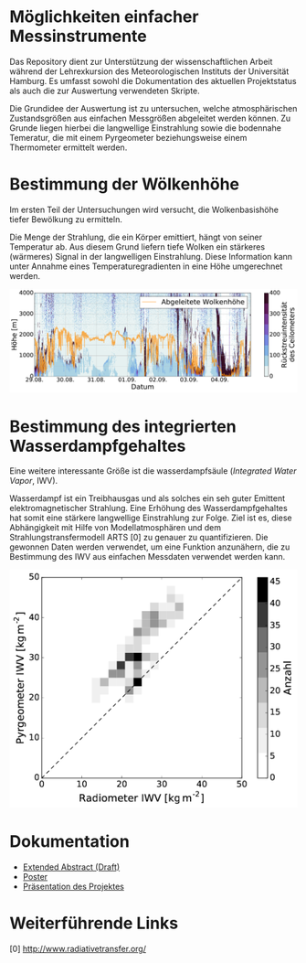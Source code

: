 # Möglichkeiten einfacher Messinstrumente

Das Repository dient zur Unterstützung der wissenschaftlichen Arbeit während
der Lehrexkursion des Meteorologischen Instituts der Universität Hamburg.
Es umfasst sowohl die Dokumentation des aktuellen Projektstatus als auch die
zur Auswertung verwendeten Skripte.

Die Grundidee der Auswertung ist zu untersuchen, welche atmosphärischen
Zustandsgrößen aus einfachen Messgrößen abgeleitet werden können. Zu Grunde
liegen hierbei die langwellige Einstrahlung sowie die bodennahe Temeratur, die
mit einem Pyrgeometer beziehungsweise einem Thermometer ermittelt werden.

# Bestimmung der Wölkenhöhe

Im ersten Teil der Untersuchungen wird versucht, die Wolkenbasishöhe tiefer
Bewölkung zu ermitteln.

Die Menge der Strahlung, die ein Körper emittiert, hängt von seiner Temperatur
ab. Aus diesem Grund liefern tiefe Wolken ein stärkeres (wärmeres) Signal in
der langwelligen Einstrahlung. Diese Information kann unter Annahme
eines Temperaturegradienten in eine Höhe umgerechnet werden.

![Ceilometer profile time series](https://github.com/Timorsha/cloud-base-detection/blob/master/cloud%20base/plots/clb.png)

# Bestimmung des integrierten Wasserdampfgehaltes

Eine weitere interessante Größe ist die wasserdampfsäule (*Integrated Water
Vapor*, IWV).

Wasserdampf ist ein Treibhausgas und als solches ein seh guter Emittent
elektromagnetischer Strahlung. Eine Erhöhung des Wasserdampfgehaltes hat somit
eine stärkere langwellige Einstrahlung zur Folge. Ziel ist es, diese
Abhängigkeit mit Hilfe von Modellatmosphären und dem Strahlungstransfermodell
ARTS [0] zu genauer zu quantifizieren. Die gewonnen Daten werden verwendet, um
eine Funktion anzunähern, die zu Bestimmung des IWV aus einfachen Messdaten
verwendet werden kann.

![IWV fit correlation](https://github.com/Timorsha/cloud-base-detection/blob/master/cloud%20base/plots/iwv_fit_correlation.png)

# Dokumentation
* [Extended Abstract (Draft)](https://github.com/Timorsha/cloud-base-detection/blob/master/LEX2016_Pyrgeometer_Abstract.pdf)
* [Poster](https://github.com/Timorsha/cloud-base-detection/blob/master/LEX2016_Pyrgeometer_Poster.pdf)
* [Präsentation des Projektes](https://github.com/Timorsha/cloud-base-detection/blob/master/LEX2016_Pyrgeometer_Praesentation.pdf)

# Weiterführende Links

[0] http://www.radiativetransfer.org/
